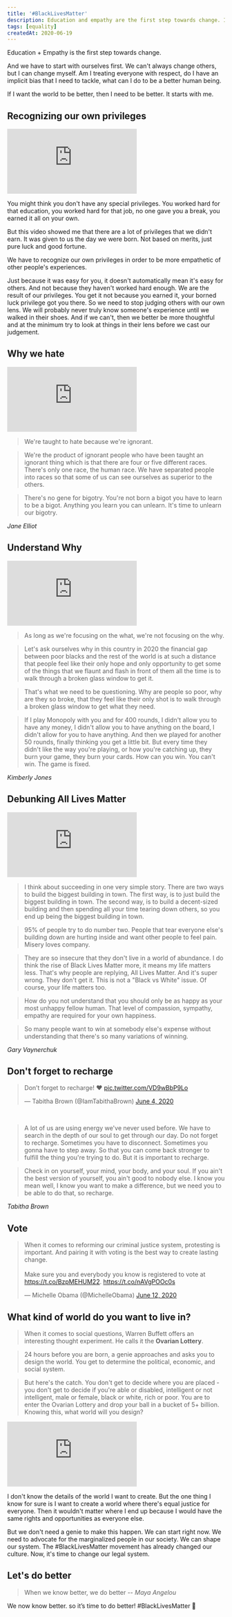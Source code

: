 ```yaml
---
title: '#BlackLivesMatter'
description: Education and empathy are the first step towards change. If I want the world to be better, then I need to be better. It starts with me.
tags: [equality]
createdAt: 2020-06-19
---
```


Education + Empathy is the first step towards change.

And we have to start with ourselves first. We can't always change others, but I can change myself. Am I treating everyone with respect, do I have an implicit bias that I need to tackle, what can I do to be a better human being.

If I want the world to be better, then I need to be better. It starts with me.

<markdown-toc></markdown-toc>

## Recognizing our own privileges

<div class="iframe-yt">
  <iframe src="https://www.youtube.com/embed/4K5fbQ1-zps" frameborder="0" allow="accelerometer; autoplay; encrypted-media; gyroscope; picture-in-picture" allowfullscreen></iframe>
</div>

You might think you don't have any special privileges. You worked hard for that education, you worked hard for that job, no one gave you a break, you earned it all on your own.

But this video showed me that there are a lot of privileges that we didn't earn. It was given to us the day we were born. Not based on merits, just pure luck and good fortune.

We have to recognize our own privileges in order to be more empathetic of other people's experiences.

Just because it was easy for you, it doesn't automatically mean it's easy for others. And not because they haven't worked hard enough. We are the result of our privileges. You get it not because you earned it, your borned luck privilege got you there. So we need to stop judging others with our own lens. We will probably never truly know someone's experience until we walked in their shoes. And if we can't, then we better be more thoughtful and at the minimum try to look at things in their lens before we cast our judgement.

## Why we hate

<div class="iframe-yt">
  <iframe src="https://www.youtube.com/embed/pjtvDE0-XSU" frameborder="0" allow="accelerometer; autoplay; encrypted-media; gyroscope; picture-in-picture" allowfullscreen></iframe>
</div>

> We're taught to hate because we're ignorant.

> We're the product of ignorant people who have been taught an ignorant thing which is that there are four or five different races. There's only one race, the human race. We have separated people into races so that some of us can see ourselves as superior to the others.

> There's no gene for bigotry. You're not born a bigot you have to learn to be a bigot. Anything you learn you can unlearn. It's time to unlearn our bigotry.

_Jane Elliot_

## Understand Why

<div class="iframe-yt">
  <iframe src="https://www.youtube.com/embed/sb9_qGOa9Go" frameborder="0" allow="accelerometer; autoplay; encrypted-media; gyroscope; picture-in-picture" allowfullscreen></iframe>
</div>

> As long as we're focusing on the what, we're not focusing on the why.

> Let's ask ourselves why in this country in 2020 the financial gap between poor blacks and the rest of the world is at such a distance that people feel like their only hope and only opportunity to get some of the things that we flaunt and flash in front of them all the time is to walk through a broken glass window to get it.

> That's what we need to be questioning. Why are people so poor, why are they so broke, that they feel like their only shot is to walk through a broken glass window to get what they need.

> If I play Monopoly with you and for 400 rounds, I didn't allow you to have any money, I didn't allow you to have anything on the board, I didn't allow for you to have anything. And then we played for another 50 rounds, finally thinking you get a little bit. But every time they didn't like the way you're playing, or how you're catching up, they burn your game, they burn your cards. How can you win. You can't win. The game is fixed.

_Kimberly Jones_

## Debunking All Lives Matter

<div class="iframe-yt">
  <iframe src="https://www.youtube.com/embed/rrbm6qWkuuQ?start=110" frameborder="0" allow="accelerometer; autoplay; encrypted-media; gyroscope; picture-in-picture" allowfullscreen></iframe>
</div>

> I think about succeeding in one very simple story. There are two ways to build the biggest building in town. The first way, is to just build the biggest building in town. The second way, is to build a decent-sized building and then spending all your time tearing down others, so you end up being the biggest building in town.

> 95% of people try to do number two. People that tear everyone else's building down are hurting inside and want other people to feel pain. Misery loves company.

> They are so insecure that they don't live in a world of abundance. I do think the rise of Black Lives Matter more, it means my life matters less. That's why people are replying, All Lives Matter. And it's super wrong. They don't get it. This is not a "Black vs White" issue. Of course, your life matters too.

> How do you not understand that you should only be as happy as your most unhappy fellow human. That level of compassion, sympathy, empathy are required for your own happiness.

> So many people want to win at somebody else's expense without understanding that there's so many variations of winning.

_Gary Vaynerchuk_

## Don't forget to recharge

<blockquote class="twitter-tweet"><p lang="en" dir="ltr">Don’t forget to recharge! ❤️ <a href="https://t.co/VD9wBbP9Lo">pic.twitter.com/VD9wBbP9Lo</a></p>&mdash; Tabitha Brown (@IamTabithaBrown) <a href="https://twitter.com/IamTabithaBrown/status/1268406958391848961?ref_src=twsrc%5Etfw">June 4, 2020</a></blockquote> <script async src="https://platform.twitter.com/widgets.js" charset="utf-8"></script>

<br>

> A lot of us are using energy we've never used before. We have to search in the depth of our soul to get through our day. Do not forget to recharge. Sometimes you have to disconnect. Sometimes you gonna have to step away. So that you can come back stronger to fulfill the thing you're trying to do. But it is important to recharge.

> Check in on yourself, your mind, your body, and your soul. If you ain't the best version of yourself, you ain't good to nobody else. I know you mean well, I know you want to make a difference, but we need you to be able to do that, so recharge.

_Tabitha Brown_

## Vote

<blockquote class="twitter-tweet"><p lang="en" dir="ltr">When it comes to reforming our criminal justice system, protesting is important. And pairing it with voting is the best way to create lasting change.<br> <br>Make sure you and everybody you know is registered to vote at <a href="https://t.co/BzpMEHUM22">https://t.co/BzpMEHUM22</a>. <a href="https://t.co/nAVgPOOc0s">https://t.co/nAVgPOOc0s</a></p>&mdash; Michelle Obama (@MichelleObama) <a href="https://twitter.com/MichelleObama/status/1271568301446115329?ref_src=twsrc%5Etfw">June 12, 2020</a></blockquote> <script async src="https://platform.twitter.com/widgets.js" charset="utf-8"></script>

## What kind of world do you want to live in?

> When it comes to social questions, Warren Buffett offers an interesting thought experiment. He calls it the **Ovarian Lottery**.

> 24 hours before you are born, a genie approaches and asks you to design the world. You get to determine the political, economic, and social system.

> But here's the catch. You don't get to decide where you are placed - you don't get to decide if you're able or disabled, intelligent or not intelligent, male or female, black or white, rich or poor. You are to enter the Ovarian Lottery and drop your ball in a bucket of 5+ billion. Knowing this, what world will you design?

<div class="iframe-yt">
  <iframe src="https://www.youtube.com/embed/VPyEdNnEEds?start=187" frameborder="0" allow="accelerometer; autoplay; encrypted-media; gyroscope; picture-in-picture" allowfullscreen></iframe>
</div>

I don't know the details of the world I want to create. But the one thing I know for sure is I want to create a world where there's equal justice for everyone. Then it wouldn't matter where I end up because I would have the same rights and opportunities as everyone else.

But we don't need a genie to make this happen. We can start right now. We need to advocate for the marginalized people in our society. We can shape our system. The #BlackLivesMatter movement has already changed our culture. Now, it's time to change our legal system.

## Let's do better

> When we know better, we do better -- _Maya Angelou_

We now know better. so it’s time to do better! #BlackLivesMatter 🖤
